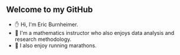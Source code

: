 ## Welcome to my GitHub

- ✋ Hi, I'm Eric Burnheimer.
- 📖 I'm a mathematics instructor who also enjoys data analysis and research methodology.
- 🎽 I also enjoy running marathons. 


<!--
Here are some ideas to get you started:

- 🔭 I’m currently working on ...
- 🌱 I’m currently learning ...
- 👯 I’m looking to collaborate on ...
- 🤔 I’m looking for help with ...
- 💬 Ask me about ...
- 📫 How to reach me: ...
- 😄 Pronouns: ...
- ⚡ Fun fact: ...
-->
